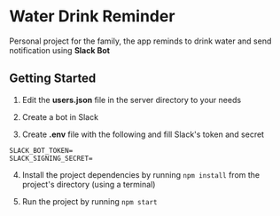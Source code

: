 # Water Drink Reminder

Personal project for the family, the app reminds to drink water and send notification using <b>Slack Bot</b>

## Getting Started

1. Edit the <b>users.json</b> file in the server directory to your needs

2. Create a bot in Slack

3. Create <b>.env</b> file with the following and fill Slack's token and secret

```
SLACK_BOT_TOKEN=
SLACK_SIGNING_SECRET=
```

4. Install the project dependencies by running `npm install` from the project's directory (using a terminal)

5. Run the project by running `npm start`
